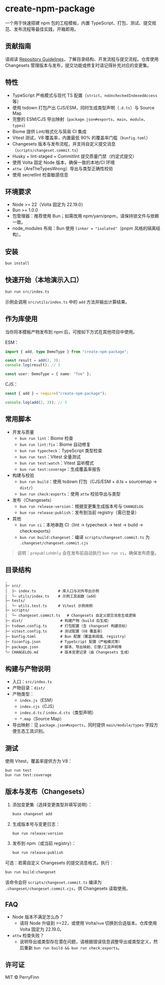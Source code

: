 # create-npm-package

一个用于快速搭建 npm 包的工程模板，内置 TypeScript、打包、测试、提交规范、发布流程等最佳实践，开箱即用。

## 贡献指南

请阅读 [Repository Guidelines](AGENTS.md)，了解目录结构、开发流程与提交流程。仓库使用 Changesets 管理版本与发布，提交功能或修复时请记得补充对应的变更集。

## 特性

- TypeScript 严格模式与现代 TS 配置（`strict`、`noUncheckedIndexedAccess` 等）
- 使用 tsdown 打包产出 CJS/ESM，同时生成类型声明（`.d.ts`）与 Source Map
- 完整的 ESM/CJS 导出映射（`package.json#exports`、`main`、`module`、`types`）
- Biome 提供 Lint/格式化与简易 CI 集成
- Vitest 测试，V8 覆盖率，内置最低 90% 的覆盖率门槛（`bunfig.toml`）
- Changesets 版本与发布流程，并支持自定义提交消息（`scripts/changeset.commit.ts`）
- Husky + lint-staged + Commitlint 提交质量门禁（约定式提交）
- 使用 Volta 固定 Node 版本，确保一致的本地/CI 环境
- `attw`（AreTheTypesWrong）导出与类型正确性校验
- 使用 secretlint 检查敏感信息

## 环境要求

- Node >= 22（Volta 固定为 22.19.0）
- Bun >= 1.0.0
- 包管理器：推荐使用 Bun；如需改用 npm/yarn/pnpm，请保持锁文件与依赖一致。
- node_modules 布局：Bun 使用 `linker = "isolated"`（pnpm 风格的隔离结构）。

## 安装

```bash
bun install
```

## 快速开始（本地演示入口）

```bash
bun run src/index.ts
```

示例会调用 `src/utils/index.ts` 中的 `add` 方法并输出计算结果。

## 作为库使用

当你将本模板产物发布到 npm 后，可按如下方式在其他项目中使用。

ESM：

```ts
import { add, type DemoType } from "create-npm-package";

const result = add(2, 3);
console.log(result); // 5

const user: DemoType = { name: "Tom" };
```

CJS：

```js
const { add } = require("create-npm-package");

console.log(add(2, 3)); // 5
```

## 常用脚本

- 开发与质量
  - `bun run lint`：Biome 检查
  - `bun run lint:fix`：Biome 自动修复
  - `bun run typecheck`：TypeScript 类型检查
  - `bun run test`：Vitest 全量测试
  - `bun run test:watch`：Vitest 监听模式
  - `bun run test:coverage`：生成覆盖率报告
- 构建与校验
  - `bun run build`：使用 tsdown 打包（CJS/ESM + d.ts + sourcemap → `dist/`）
  - `bun run check:exports`：使用 `attw` 校验导出与类型
- 发布（Changesets）
  - `bun run release:version`：根据变更集生成版本号与 `CHANGELOG`
  - `bun run release:publish`：发布到当前 registry（需已登录）
- 其他
  - `bun run ci`：本地串跑 CI（lint → typecheck → test → build → check:exports）
  - `bun run build:changeset`：编译 `scripts/changeset.commit.ts` 为 `.changeset/changeset.commit.cjs`

> 说明：`prepublishOnly` 会在发布前自动执行 `bun run ci`，确保发布质量。

## 目录结构

```text
.
├─ src/
│  ├─ index.ts          # 库入口与对外导出示例
│  └─ utils/index.ts    # 示例工具函数（add）
├─ tests/
│  └─ utils.test.ts     # Vitest 示例用例
├─ scripts/
│  └─ changeset.commit.ts   # Changesets 自定义提交消息生成逻辑
├─ dist/                 # 构建产物（build 后生成）
├─ tsdown.config.ts      # 打包配置（含 changeset 构建目标）
├─ vitest.config.ts      # 测试配置（V8 覆盖率）
├─ bunfig.toml           # Bun 配置（覆盖率阈值、registry）
├─ tsconfig.json         # TypeScript 配置（严格模式等）
├─ package.json          # 脚本、导出映射、引擎/工具声明等
└─ CHANGELOG.md          # 版本变更记录（由 Changesets 生成）
```

## 构建与产物说明

- 入口：`src/index.ts`
- 产物目录：`dist/`
- 产物类型：
  - `index.js`（ESM）
  - `index.cjs`（CJS）
  - `index.d.ts` / `index.d.cts`（类型声明）
  - `*.map`（Source Map）
- 导出映射：见 `package.json#exports`，同时提供 `main/module/types` 字段方便生态工具识别。

## 测试

使用 Vitest，覆盖率提供方为 V8：

```bash
bun run test
bun run test:coverage
```

## 版本与发布（Changesets）

1. 添加变更集（选择变更类型并填写说明）：

   ```bash
   bunx changeset add
   ```

2. 生成版本号与变更日志：

   ```bash
   bun run release:version
   ```

3. 发布到 npm（或当前 registry）：

   ```bash
   bun run release:publish
   ```

可选：若需自定义 Changesets 的提交消息格式，执行：

```bash
bun run build:changeset
```

该命令会将 `scripts/changeset.commit.ts` 编译为 `.changeset/changeset.commit.cjs`，供 Changesets 读取使用。

## FAQ

- Node 版本不满足怎么办？
  - 请将 Node 升级到 >=22，或使用 Volta/`nvm` 切换到合适版本。仓库使用 Volta 固定为 22.19.0。
- `attw` 检查失败？
  - 说明导出或类型存在潜在问题，请根据错误信息调整导出或类型定义，然后重新 `bun run build && bun run check:exports`。

## 许可证

MIT © PerryFinn
